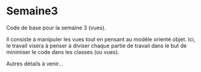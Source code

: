 # Semaine3
Code de base pour la semaine 3 (vues).

Il consiste à manipuler les vues tout en pensant au modèle orienté objet. Ici, le travail visera à penser à diviser chaque partie de travail dans le but de minimiser le code dans les classes (ou vues).

Autres détails à venir...

